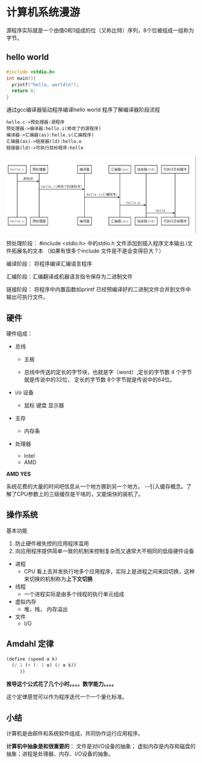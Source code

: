 # 计算机系统漫游

源程序实际就是一个由值0和1组成的位（又称比特）序列，8个位被组成一组称为字节。

##  hello world

```c
#include <stdio.h>
int main(){
  printf("hello, world\n");
  return 0;
}
```

通过gcc编译器驱动程序编译hello world 程序了解编译器阶段流程

``` sequence
hello.c->预处理器:源程序
预处理器->编译器:hello.i(修改了的源程序)
编译器->汇编器(as):helle.s(汇编程序)
汇编器(as)->链接器(ld):hello.o
链接器(ld)->可执行目标程序:hello

```



![1567259087539](./img/1567259087539.png)

预处理阶段： #include <stdio.h> 中的stdio.h 文件添加到插入程序文本输出.i文件拓展名的文本 （如果有很多个include 文件是不是会变得巨大？）

编译阶段： 将程序编译汇编语言程序

汇编阶段：汇编翻译成机器语言指令保存为二进制文件

链接阶段： 将程序中内置函数如printf  已经预编译好的二进制文件合并到文件中输出可执行文件。



## 硬件

硬件组成：

+ 总线 

  + 主板

  + 总线中传送的定长的字节块，也就是字（word）,定长的字节数 4 个字节就是传说中的32位， 定长的字节数 8个字节就是传说中的64位。

+ i/o 设备

  + 鼠标 键盘 显示器

+ 主存

  + 内存条

+ 处理器

  + Intel 
  + AMD  

**AMD YES**

系统花费的大量的时间吧信息从一个地方挪到另一个地方。 --引入缓存概念。了解了CPU参数上的三级缓存是干啥的，又能愉快的装机了。

##  操作系统

基本功能

1. 防止硬件被失控的应用程序滥用
2. 向应用程序提供简单一致的机制来控制复杂而又通常大不相同的低级硬件设备

+ 进程
  + CPU 看上去并发执行地多个应用程序，实际上是进程之间来回切换，这种来切换的机制称为**上下文切换**
+ 线程
  + 一个进程实际是由多个线程的执行单元组成
+ 虚拟内存
  +  堆，栈， 内存溢出
+ 文件
  + I/O 

## Amdahl 定律

```scheme
(define (speed α k)
  (/ 1 (+ (- 1 α) (/ α k))
     ))
```

**推导这个公式花了几个小时。。。。数学能力。。。。**

这个定律感觉可以作为程序迭代一个一个量化标准。



## 小结

计算机是由邮件和系统软件组成，共同协作运行应用程序。

**计算机中抽象是和很重要的**：  文件是对I/O设备的抽象； 虚拟内存是内存和磁盘的抽象；进程是处理器、内存、I/O设备的抽象。
